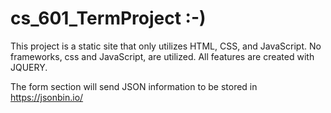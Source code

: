 # cs_601_TermProject :-)

This project is a static site that only utilizes HTML, CSS, and JavaScript. No frameworks, css and JavaScript, are utilized. All features are created with JQUERY.

The form section will send JSON information to be stored in https://jsonbin.io/
